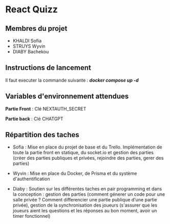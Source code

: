 # React Quizz

## Membres du projet 

* KHALDI Sofia
* STRUYS Wyvin
* DIABY Bachekou

## Instructions de lancement

Il faut executer la commande suivante : 
***docker compose up -d***

## Variables d'environnement attendues

**Partie Front** : Clé NEXTAUTH_SECRET  

**Partie back** : Clé CHATGPT

## Répartition des taches

* Sofia : Mise en place du projet de base et du Trello. Implémentation de toute la partie front en statique, du socket.io et gestion des parties (créer des parties publiques et privées, rejoindre des parties, gerer des parties)

* Wyvin : Mise en place du Docker, de Prisma et du système d'authentification

* Diaby : Soutien sur les différentes taches en pair programming et dans la conception : gestion des parties (comment génerer un code pour une salle privée ? Comment differencier une partie publique d'une partie privée), gestion de la synchronisation des joueurs (s'assurer que les joueurs aient les questions et les réponses au bon moment, avoir un timer fonctionnel)